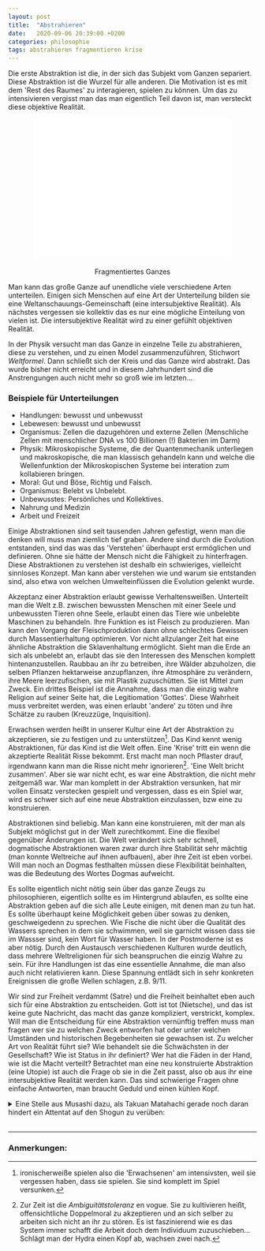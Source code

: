 ```yaml
---
layout: post
title:  "Abstrahieren"
date:   2020-09-06 20:39:00 +0200
categories: philosophie
tags: abstrahieren fragmentieren krise
---
```


Die erste Abstraktion ist die, in der sich das Subjekt vom Ganzen separiert. Diese Abstraktion ist die Wurzel für alle anderen. Die Motivation ist es mit dem 'Rest des Raumes' zu interagieren, spielen zu können. Um das zu intensivieren vergisst man das man eigentlich Teil davon ist, man versteckt diese objektive Realität. 

<figure>
  <img class="marginauto" src='/assets/images/fragmentiert_transparent.png' width="400" style="background:none ; border:none; box-shadow:none"/>
  <figcaption>Fragmentiertes Ganzes</figcaption>
</figure> 

<style>
.marginauto {
    margin: 10px auto 20px;
    display: block;
}
figcaption {
  text-align: center;
}
</style>

Man kann das große Ganze auf unendliche viele verschiedene Arten unterteilen. Einigen sich Menschen auf eine Art der Unterteilung bilden sie eine Weltanschauungs-Gemeinschaft (eine intersubjektive Realität). Als nächstes vergessen sie kollektiv das es nur eine mögliche Einteilung von vielen ist. Die intersubjektive Realität wird zu einer gefühlt objektiven Realität.

In der Physik versucht man das Ganze in einzelne Teile zu abstrahieren, diese zu verstehen, und zu einen Model zusammenzuführen, Stichwort *Weltformel*. Dann schließt sich der Kreis und das Ganze wird abstrakt. Das wurde bisher nicht erreicht und in diesem Jahrhundert sind die Anstrengungen auch nicht mehr so groß wie im letzten...

### Beispiele für Unterteilungen

- Handlungen: bewusst und unbewusst
- Lebewesen: bewusst und unbewusst
- Organismus: Zellen die dazugehören und externe Zellen (Menschliche Zellen mit menschlicher DNA vs 100 Billionen (!) Bakterien im Darm)
- Physik: Mikroskopische Systeme, die der Quantenmechanik unterliegen und makroskopische, die man klassisch gehandeln kann und welche die Wellenfunktion der Mikroskopischen Systeme bei interation zum kollabieren bringen.
- Moral: Gut und Böse, Richtig und Falsch.
- Organismus: Belebt vs Unbelebt.
- Unbewusstes: Persönliches  und Kollektives.
- Nahrung und Medizin
- Arbeit und Freizeit

Einige Abstraktionen sind seit tausenden Jahren gefestigt, wenn man die denken will muss man ziemlich tief graben. Andere sind durch die Evolution entstanden, sind das was das 'Verstehen' überhaupt erst ermöglichen und definieren. Ohne sie hätte der Mensch nicht die Fähigkeit zu hinterfragen. Diese Abstraktionen zu  verstehen ist deshalb  ein schwieriges, vielleicht sinnloses Konzept. Man kann aber verstehen wie und warum sie entstanden sind, also etwa von welchen Umwelteinflüssen die Evolution gelenkt wurde.

Akzeptanz einer Abstraktion erlaubt gewisse Verhaltensweißen. Unterteilt man die Welt z.B. zwischen bewussten Menschen mit einer Seele und unbewussten Tieren ohne Seele, erlaubt einen das Tiere wie unbelebte Maschinen zu behandeln. Ihre Funktion es ist Fleisch zu produzieren. Man kann den Vorgang der Fleischproduktion dann ohne schlechtes Gewissen durch Massentierhaltung optimieren. Vor nicht allzulanger Zeit hat eine ähnliche Abstraktion die Sklavenhaltung ermöglicht. Sieht man die Erde an sich als unbelebt an, erlaubt das sie den Interessen des Menschen komplett hintenanzustellen. Raubbau an ihr zu betreiben, ihre Wälder abzuholzen, die selben Pflanzen hektarweise anzupflanzen, ihre Atmosphäre zu verändern, ihre Meere leerzufischen, sie mit Plastik zuzuschütten. Sie ist Mittel zum Zweck. Ein drittes Beispiel ist die Annahme, dass man die einzig wahre Religion auf seiner Seite hat, die Legitiomation 'Gottes'. Diese Wahrheit muss verbreitet werden, was einen erlaubt 'andere' zu töten und ihre Schätze zu rauben (Kreuzzüge, Inquisition).

Erwachsen werden heißt in unserer Kultur eine Art der  Abstraktion zu akzeptieren, sie zu festigen und zu unterstützen[^1]. Das Kind kennt wenig Abstraktionen, für das Kind ist die Welt offen. Eine 'Krise' tritt ein wenn die akzeptierte Realität Risse bekommt. Erst macht man noch Pflaster drauf, irgendwann kann man die Risse nicht mehr ignorieren[^2]. 'Eine Welt bricht zusammen'. Aber sie war nicht echt, es war eine Abstraktion, die nicht mehr zeitgemäß war. War man komplett in der Abstraktion versunken, hat mir vollen Einsatz verstecken gespielt und vergessen, dass es ein Spiel war, wird es schwer sich auf eine neue Abstraktion einzulassen, bzw eine zu konstruieren.

[^1]: ironischerweiße spielen also die 'Erwachsenen' am intensivsten, weil sie vergessen haben, dass sie spielen. Sie sind komplett im Spiel versunken.

[^2]: Zur Zeit ist die *Ambiguitätstoleranz* en vogue. Sie zu kultivieren heißt, offensichtliche Doppelmoral zu akzeptieren und an sich selber zu arbeiten sich nicht an ihr zu stören. Es ist faszinierend wie es das System immer schafft die Arbeit doch dem Individuum zuzuschieben... Schlägt man der Hydra einen Kopf ab, wachsen zwei nach.

Abstraktionen sind beliebig. Man kann eine konstruieren, mit der man als Subjekt möglichst gut in der Welt zurechtkommt. Eine die flexibel gegenüber Änderungen ist. Die Welt verändert sich sehr schnell, dogmatische Abstraktionen waren zwar durch ihre Stabilität sehr mächtig (man konnte Weltreiche auf ihnen aufbauen), aber ihre Zeit ist eben vorbei. Will man noch an Dogmas festhalten müssen diese Flexibilität beinhalten, was die Bedeutung des Wortes Dogmas aufweicht. 

Es sollte eigentlich nicht nötig sein über das ganze Zeugs zu philosophieren, eigentlich sollte es im Hintergrund ablaufen, es sollte eine Abstraktion geben auf die sich alle Leute einigen, mit denen man zu tun hat. Es sollte überhaupt keine Möglichkeit geben über sowas zu denken, geschweigedenn zu sprechen. Wie Fische die nicht über die Qualität des Wassers sprechen in dem sie schwimmen, weil sie garnicht wissen dass sie im Wassser sind, kein Wort für Wasser haben. 
In der Postmoderne ist es aber nötig. Durch den Austausch verschiedenen Kulturen wurde deutlich, dass mehrere Weltreligionen für sich beanspruchen die einzig Wahre zu sein. Für ihre Handlungen ist das eine essentielle Annahme, die man also auch nicht relativieren kann. Diese Spannung entlädt sich in sehr konkreten Ereignissen die große Wellen schlagen, z.B. 9/11. 

Wir sind zur Freiheit verdammt (Satre) und die Freiheit beinhaltet eben auch sich für eine Abstraktion zu entscheiden. Gott ist tot (Nietsche), und das ist keine gute Nachricht, das macht das ganze kompliziert, verstrickt, komplex.
Will man die Entscheidung für eine Abstraktion vernünftig treffen muss man fragen wer sie zu welchen Zweck entworfen hat oder unter welchen Umständen und historischen Begebenheiten sie gewachsen ist. Zu welcher Art von Realität führt sie? Wie behandelt sie die Schwächsten in der Gesellschaft? Wie ist Status in ihr definiert? Wer hat die Fäden in der Hand, wie ist die Macht verteilt?  Betrachtet man eine neu konstruierte Abstraktion (eine Utopie) ist auch die Frage ob sie in die Zeit passt, also ob aus ihr eine intersubjektive Realität werden kann. Das sind schwierige Fragen ohne einfache Antworten, man braucht Geduld und einen kühlen Kopf.

<details>
<summary>Eine Stelle aus Musashi dazu, als Takuan Matahachi gerade noch daran hindert ein Attentat auf den Shogun zu verüben:</summary>
»Ihr habt nicht die geringste Ahnung, von was für einer Wirklichkeit ich rede. Zweifellos weilt Ihr noch in Eurer Welt der Phantasie. Nun, da Ihr so einfältig seid wie ein Kind, nehme ich an, muß ich es Euch vorkauen ... Wie alt seid Ihr?«

»Achtundzwanzig.« »Genauso alt wie Musashi.«

Matahachi schlug die Hände vors Gesicht und weinte. Takuan schwieg, bis sein Gegenüber sich ausgeweint hatte. Dann sagte er: »Ist es nicht erschreckend, wenn man bedenkt, daß der Kampferbaum ums Haar zum Grabdenkmal für einen Narren geworden wäre? Ihr wart dabei, Euch das eigene Grab zu schaufeln, ja, Ihr standet buchstäblich im Begriff, Euch hineinzulegen.«

Matahachi schlang die Arme um Takuans Beine und flehte: »Rettet mich! Bitte rettet mich. Meine Augen . meine Augen wurden mir jetzt geöffnet. Daizo aus Narai hat mich verblendet.«

»Nein, deine Augen sind keineswegs geöffnet. Und es war auch nicht Daizo, der dich verblendet hat. Er hat nur versucht, sich des größten Narren zu bedienen, der auf der Erde herumläuft: eines habgierigen, unverständigen, kleinlichen Dummkopfes, der gleichwohl die Tollkühnheit besaß, eine Aufgabe zu übernehmen, vor der jeder vernünftige Mensch zurückgeschreckt wäre.«

»Ja ... ja ... ich war ein Tor.« »Wer, meint Ihr, ist dieser Daizo eigentlich?« »Ich weiß es nicht.«

»Sein richtiger Name lautet Mizoguchi Shinano. Er war ein Vasall von Otani Yoshitsugu, der wiederum ein enger Freund von Ishida Mitsunari war. Der Shogun Mitsunari, so werdet Ihr Euch entsinnen, war einer der Verlierer der Schlacht von Sekigahara.«

»N-n-nein«, hauchte Matahachi. »Dann ist Daizo ja einer der Krieger, nach denen das Shogunat fahndet.«

»Was sonst soll jemand sein, der versucht, den Shogun zu ermorden? Eure Dummheit ist bodenlos!«

»Das hat er mir nicht gesagt. Er hat nur betont, er hasse die Familie Tokugawa und halte es für besser, wenn die Toyotomi an der Macht wären.« »Ihr habt Euch nicht einmal die Mühe gemacht zu überlegen, wer er wirklich war, ja? Ohne auch nur ein einziges Mal Euren Kopf zu gebrauchen, seid Ihr mutig hingegangen, Euch das eigene Grab zu schaufeln. Eure Art von Mut hat etwas Erschreckendes, Matahachi.«

</details>
<br>




---------
### Anmerkungen:




































































































